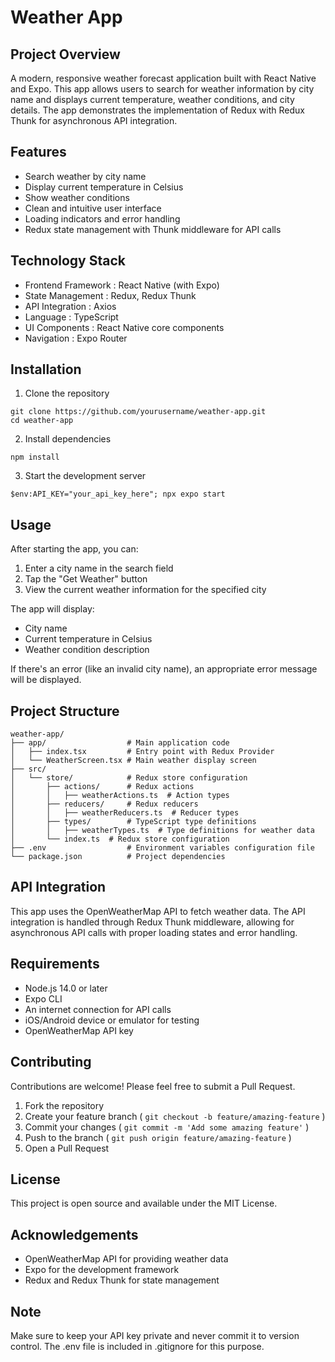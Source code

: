 # Weather App
## Project Overview
A modern, responsive weather forecast application built with React Native and Expo. This app allows users to search for weather information by city name and displays current temperature, weather conditions, and city details. The app demonstrates the implementation of Redux with Redux Thunk for asynchronous API integration.

## Features
- Search weather by city name
- Display current temperature in Celsius
- Show weather conditions
- Clean and intuitive user interface
- Loading indicators and error handling
- Redux state management with Thunk middleware for API calls

## Technology Stack
- Frontend Framework : React Native (with Expo)
- State Management : Redux, Redux Thunk
- API Integration : Axios
- Language : TypeScript
- UI Components : React Native core components
- Navigation : Expo Router

## Installation
1. Clone the repository
```
git clone https://github.com/yourusername/weather-app.git
cd weather-app
```
2. Install dependencies
```
npm install
```
3. Start the development server
```
$env:API_KEY="your_api_key_here"; npx expo start
```

## Usage
After starting the app, you can:

1. Enter a city name in the search field
2. Tap the "Get Weather" button
3. View the current weather information for the specified city

The app will display:

- City name
- Current temperature in Celsius
- Weather condition description

If there's an error (like an invalid city name), an appropriate error message will be displayed.

## Project Structure
```
weather-app/
├── app/                  # Main application code
│   ├── index.tsx         # Entry point with Redux Provider
│   └── WeatherScreen.tsx # Main weather display screen
├── src/
│   └── store/            # Redux store configuration
│       ├── actions/      # Redux actions
│       │   ├── weatherActions.ts  # Action types
│       ├── reducers/     # Redux reducers
│       │   ├── weatherReducers.ts  # Reducer types
│       ├── types/        # TypeScript type definitions
│       │   ├── weatherTypes.ts  # Type definitions for weather data
│       └── index.ts  # Redux store configuration
├── .env                  # Environment variables configuration file
└── package.json          # Project dependencies
```

## API Integration
This app uses the OpenWeatherMap API to fetch weather data. The API integration is handled through Redux Thunk middleware, allowing for asynchronous API calls with proper loading states and error handling.

## Requirements
- Node.js 14.0 or later
- Expo CLI
- An internet connection for API calls
- iOS/Android device or emulator for testing
- OpenWeatherMap API key

## Contributing
Contributions are welcome! Please feel free to submit a Pull Request.

1. Fork the repository
2. Create your feature branch ( `git checkout -b feature/amazing-feature` )
3. Commit your changes ( `git commit -m 'Add some amazing feature'` )
4. Push to the branch ( `git push origin feature/amazing-feature` )
5. Open a Pull Request

## License
This project is open source and available under the MIT License.

## Acknowledgements
- OpenWeatherMap API for providing weather data
- Expo for the development framework
- Redux and Redux Thunk for state management

## Note
Make sure to keep your API key private and never commit it to version control. The .env file is included in .gitignore for this purpose.